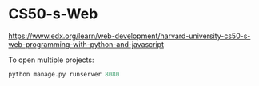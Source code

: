 # CS50-s-Web

https://www.edx.org/learn/web-development/harvard-university-cs50-s-web-programming-with-python-and-javascript

To open multiple projects:

```Python
python manage.py runserver 8080
```
